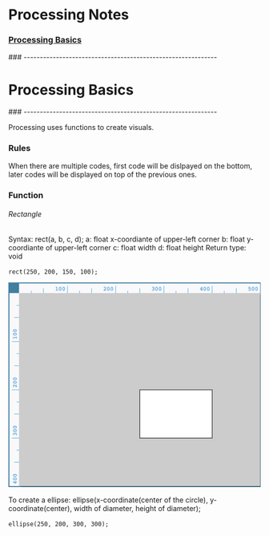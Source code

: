 <a name="top"></a>
# Processing Notes

### [Processing Basics](#basics)


<a name="basics">
### ------------------------------------------------------------

# Processing Basics
</a>
### ------------------------------------------------------------

Processing uses functions to create visuals.

### Rules

When there are multiple codes, first code will be dislpayed on the bottom, later codes will be displayed on top of the previous ones.

### Function

###### Rectangle

Syntax: rect(a, b, c, d);
a: float x-coordiante of upper-left corner
b: float y-coordiante of upper-left corner
c: float width
d: float height
Return type: void

	rect(250, 200, 150, 100);

![Rectangle](./rect1.png)

To create a ellipse: ellipse(x-coordinate(center of the circle), y-coordinate(center), width of diameter, height of diameter);

	ellipse(250, 200, 300, 300);

